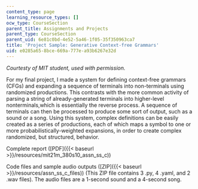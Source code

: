 ```yaml
---
content_type: page
learning_resource_types: []
ocw_type: CourseSection
parent_title: Assignments and Projects
parent_type: CourseSection
parent_uid: 6e81c0bd-4e52-5a46-1f05-35f350963ca7
title: 'Project Sample: Generative Context-free Grammars'
uid: e0285a65-8bce-669a-777e-a93b6267e32d
---
```


_Courtesty of MIT student, used with permission._

For my final project, I made a system for defining context-free grammars (CFGs) and expanding a sequence of terminals into non-terminals using randomized productions. This contrasts with the more common activity of parsing a string of already-generated terminals into higher-level nonterminals,which is essentially the reverse process. A sequence of terminals can then be processed to produce some sort of output, such as a sound or a song. Using this system, complex definitions can be easily created as a series of productions, each of which maps a symbol to one or more probabilistically-weighted expansions, in order to create complex randomized, but structured, behavior.

Complete report ([PDF]({{< baseurl >}}/resources/mit21m_380s10_assn_ss_c))

Code files and sample audio outputs ([ZIP]({{< baseurl >}}/resources/assn_ss_c_files)) (This ZIP file contains 3 .py, 4 .yaml, and 2 .wav files). The audio files are a 1-second sound and a 4-second song.